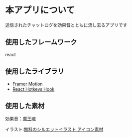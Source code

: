 # 本アプリについて
送信されたチャットログを効果音とともに流し去るアプリです

## 使用したフレームワーク
react

## 使用したライブラリ
- [Framer Motion](https://github.com/framer/motion)
- [React Hotkeys Hook](https://github.com/JohannesKlauss/react-hotkeys-hook)

## 使用した素材
効果音：[魔王魂](https://maou.audio/)

イラスト:[無料のシルエットイラスト アイコン素材](https://www.silhouette-illust.com/)